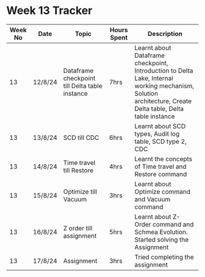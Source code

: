 # Week 13 Tracker

| Week No | Date    | Topic                                   | Hours Spent | Description                                                                                                                                                                        |
| ------- | ------- | --------------------------------------- | ----------- | ---------------------------------------------------------------------------------------------------------------------------------------------------------------------------------- |
| 13       |12/8/24 | Dataframe checkpoint till Delta table instance | 7hrs        |Learnt about Dataframe checkpoint, Introduction to Delta Lake, Internal working mechanism, Solution architecture, Create Delta table, Delta table instance |
| 13       |13/8/24 | SCD till CDC                                        | 6hrs        | Learnt about SCD types, Audit log table, SCD type 2, CDC
| 13       | 14/8/24 | Time travel till Restore                                   | 4hrs        | Learnt the concepts of Time travel and Restore command
| 13       | 15/8/24 | Optimize till Vacuum                                        | 3hrs        | Learnt about Optimize command and Vacuum command
| 13       | 16/8/24 |  Z order till assignment                                       | 5hrs        | Learnt about Z-Order command and Schmea Evolution. Started solving the Assignment
| 13       | 17/8/24  |  Assignment                                       | 3hrs        | Tried completing the assignment
